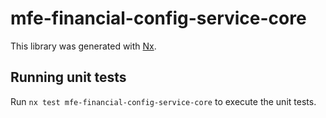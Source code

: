 # mfe-financial-config-service-core

This library was generated with [Nx](https://nx.dev).

## Running unit tests

Run `nx test mfe-financial-config-service-core` to execute the unit tests.
